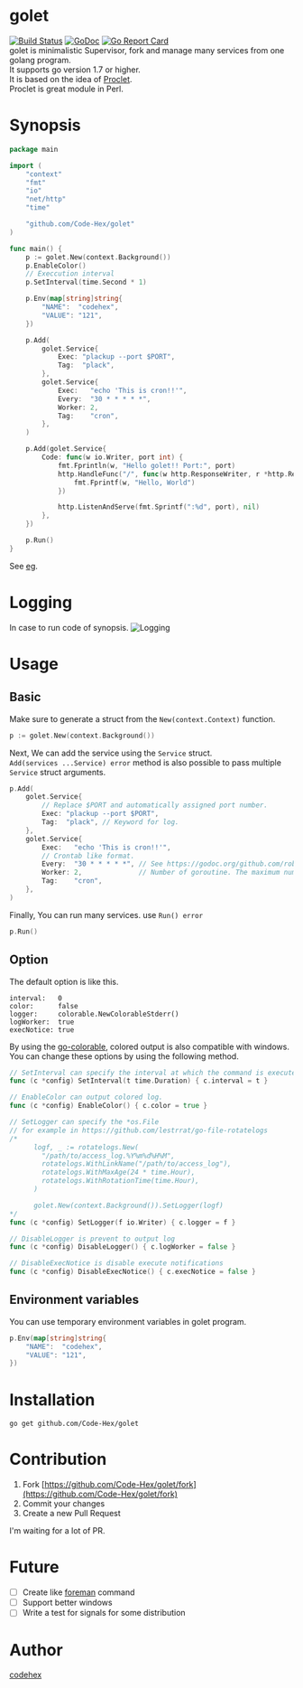 golet
=====
[![Build Status](https://travis-ci.org/Code-Hex/golet.svg?branch=master)](https://travis-ci.org/Code-Hex/golet) [![GoDoc](https://godoc.org/github.com/Code-Hex/golet?status.svg)](https://godoc.org/github.com/Code-Hex/golet) [![Go Report Card](https://goreportcard.com/badge/github.com/Code-Hex/golet)](https://goreportcard.com/report/github.com/Code-Hex/golet)  
golet is minimalistic Supervisor, fork and manage many services from one golang program.  
It supports go version 1.7 or higher.  
It is based on the idea of [Proclet](https://metacpan.org/pod/Proclet).  
Proclet is great module in Perl.  

# Synopsis
```go
package main

import (
	"context"
	"fmt"
	"io"
	"net/http"
	"time"

	"github.com/Code-Hex/golet"
)

func main() {
	p := golet.New(context.Background())
	p.EnableColor()
	// Execcution interval
	p.SetInterval(time.Second * 1)

	p.Env(map[string]string{
		"NAME":  "codehex",
		"VALUE": "121",
	})

	p.Add(
		golet.Service{
			Exec: "plackup --port $PORT",
			Tag:  "plack",
		},
		golet.Service{
			Exec:   "echo 'This is cron!!'",
			Every:  "30 * * * * *",
			Worker: 2,
			Tag:    "cron",
		},
	)

	p.Add(golet.Service{
		Code: func(w io.Writer, port int) {
			fmt.Fprintln(w, "Hello golet!! Port:", port)
			http.HandleFunc("/", func(w http.ResponseWriter, r *http.Request) {
				fmt.Fprintf(w, "Hello, World")
			})

			http.ListenAndServe(fmt.Sprintf(":%d", port), nil)
		},
	})

	p.Run()
}
```
See [eg](https://github.com/Code-Hex/golet/tree/master/eg).
# Logging
In case to run code of synopsis.
![Logging](https://cloud.githubusercontent.com/assets/6500104/22810921/119973bc-ef7f-11e6-91df-5f8f69758ca0.png)

# Usage
## Basic
Make sure to generate a struct from the `New(context.Context)` function.  
```go
p := golet.New(context.Background())
```
Next, We can add the service using the `Service` struct.  
`Add(services ...Service) error` method is also possible to pass multiple `Service` struct arguments.
```go
p.Add(
	golet.Service{
		// Replace $PORT and automatically assigned port number.
		Exec: "plackup --port $PORT",
		Tag:  "plack", // Keyword for log.
	},
	golet.Service{
		Exec:   "echo 'This is cron!!'",
		// Crontab like format. 
		Every:  "30 * * * * *", // See https://godoc.org/github.com/robfig/cron#hdr-CRON_Expression_Format
		Worker: 2,              // Number of goroutine. The maximum number of workers is 100.
		Tag:    "cron",
	},
)
```
Finally, You can run many services. use `Run() error`
```go
p.Run()
```

## Option
The default option is like this.
```
interval:   0
color:      false
logger:     colorable.NewColorableStderr()
logWorker:  true
execNotice: true
```
By using the [go-colorable](https://github.com/mattn/go-colorable), colored output is also compatible with windows.  
You can change these options by using the following method.
```go
// SetInterval can specify the interval at which the command is executed.
func (c *config) SetInterval(t time.Duration) { c.interval = t }

// EnableColor can output colored log.
func (c *config) EnableColor() { c.color = true }

// SetLogger can specify the *os.File
// for example in https://github.com/lestrrat/go-file-rotatelogs
/*
      logf, _ := rotatelogs.New(
  	    "/path/to/access_log.%Y%m%d%H%M",
  	    rotatelogs.WithLinkName("/path/to/access_log"),
  	    rotatelogs.WithMaxAge(24 * time.Hour),
  	    rotatelogs.WithRotationTime(time.Hour),
      )

	  golet.New(context.Background()).SetLogger(logf)
*/
func (c *config) SetLogger(f io.Writer) { c.logger = f }

// DisableLogger is prevent to output log
func (c *config) DisableLogger() { c.logWorker = false }

// DisableExecNotice is disable execute notifications
func (c *config) DisableExecNotice() { c.execNotice = false }
```
## Environment variables
You can use temporary environment variables in golet program.
```go
p.Env(map[string]string{
	"NAME":  "codehex",
	"VALUE": "121",
})
```
# Installation

    go get github.com/Code-Hex/golet

# Contribution
1. Fork [https://github.com/Code-Hex/golet/fork](https://github.com/Code-Hex/golet/fork)
2. Commit your changes
3. Create a new Pull Request

I'm waiting for a lot of PR.

# Future
- [ ] Create like [foreman](https://github.com/ddollar/foreman) command
- [ ] Support better windows
- [ ] Write a test for signals for some distribution

# Author
[codehex](https://twitter.com/CodeHex)